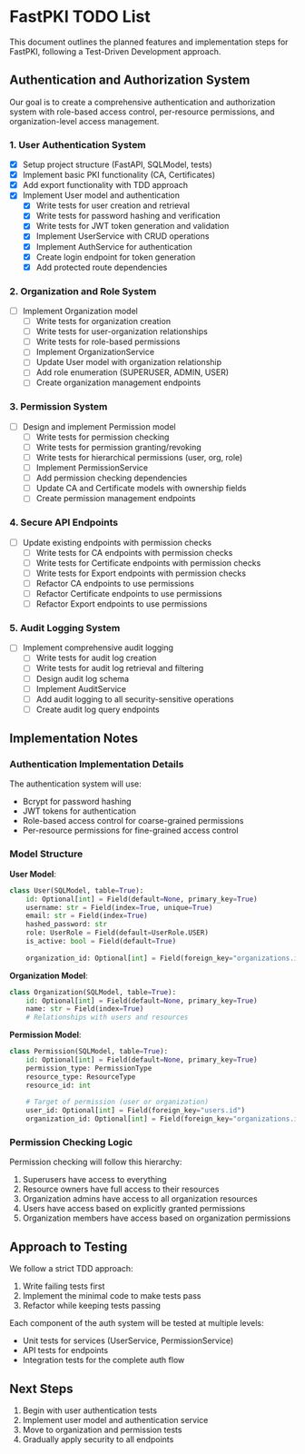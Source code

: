 # FastPKI TODO List

This document outlines the planned features and implementation steps for FastPKI, following a Test-Driven Development approach.

## Authentication and Authorization System

Our goal is to create a comprehensive authentication and authorization system with role-based access control, per-resource permissions, and organization-level access management.

### 1. User Authentication System

- [x] Setup project structure (FastAPI, SQLModel, tests)
- [x] Implement basic PKI functionality (CA, Certificates)
- [x] Add export functionality with TDD approach
- [x] Implement User model and authentication
  - [x] Write tests for user creation and retrieval
  - [x] Write tests for password hashing and verification
  - [x] Write tests for JWT token generation and validation
  - [x] Implement UserService with CRUD operations
  - [x] Implement AuthService for authentication
  - [x] Create login endpoint for token generation
  - [x] Add protected route dependencies

### 2. Organization and Role System

- [ ] Implement Organization model
  - [ ] Write tests for organization creation
  - [ ] Write tests for user-organization relationships
  - [ ] Write tests for role-based permissions
  - [ ] Implement OrganizationService
  - [ ] Update User model with organization relationship
  - [ ] Add role enumeration (SUPERUSER, ADMIN, USER)
  - [ ] Create organization management endpoints

### 3. Permission System

- [ ] Design and implement Permission model
  - [ ] Write tests for permission checking
  - [ ] Write tests for permission granting/revoking
  - [ ] Write tests for hierarchical permissions (user, org, role)
  - [ ] Implement PermissionService
  - [ ] Add permission checking dependencies
  - [ ] Update CA and Certificate models with ownership fields
  - [ ] Create permission management endpoints

### 4. Secure API Endpoints

- [ ] Update existing endpoints with permission checks
  - [ ] Write tests for CA endpoints with permission checks
  - [ ] Write tests for Certificate endpoints with permission checks
  - [ ] Write tests for Export endpoints with permission checks
  - [ ] Refactor CA endpoints to use permissions
  - [ ] Refactor Certificate endpoints to use permissions
  - [ ] Refactor Export endpoints to use permissions

### 5. Audit Logging System

- [ ] Implement comprehensive audit logging
  - [ ] Write tests for audit log creation
  - [ ] Write tests for audit log retrieval and filtering
  - [ ] Design audit log schema
  - [ ] Implement AuditService
  - [ ] Add audit logging to all security-sensitive operations
  - [ ] Create audit log query endpoints

## Implementation Notes

### Authentication Implementation Details

The authentication system will use:
- Bcrypt for password hashing
- JWT tokens for authentication
- Role-based access control for coarse-grained permissions
- Per-resource permissions for fine-grained access control

### Model Structure

**User Model**:
```python
class User(SQLModel, table=True):
    id: Optional[int] = Field(default=None, primary_key=True)
    username: str = Field(index=True, unique=True)
    email: str = Field(index=True)
    hashed_password: str
    role: UserRole = Field(default=UserRole.USER)
    is_active: bool = Field(default=True)
    
    organization_id: Optional[int] = Field(foreign_key="organizations.id")
```

**Organization Model**:
```python
class Organization(SQLModel, table=True):
    id: Optional[int] = Field(default=None, primary_key=True)
    name: str = Field(index=True)
    # Relationships with users and resources
```

**Permission Model**:
```python
class Permission(SQLModel, table=True):
    id: Optional[int] = Field(default=None, primary_key=True)
    permission_type: PermissionType
    resource_type: ResourceType
    resource_id: int
    
    # Target of permission (user or organization)
    user_id: Optional[int] = Field(foreign_key="users.id")
    organization_id: Optional[int] = Field(foreign_key="organizations.id")
```

### Permission Checking Logic

Permission checking will follow this hierarchy:
1. Superusers have access to everything
2. Resource owners have full access to their resources
3. Organization admins have access to all organization resources
4. Users have access based on explicitly granted permissions
5. Organization members have access based on organization permissions

## Approach to Testing

We follow a strict TDD approach:
1. Write failing tests first
2. Implement the minimal code to make tests pass
3. Refactor while keeping tests passing

Each component of the auth system will be tested at multiple levels:
- Unit tests for services (UserService, PermissionService)
- API tests for endpoints
- Integration tests for the complete auth flow

## Next Steps

1. Begin with user authentication tests
2. Implement user model and authentication service
3. Move to organization and permission tests
4. Gradually apply security to all endpoints